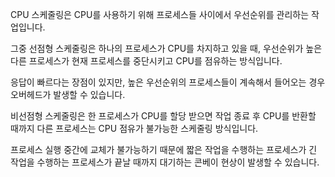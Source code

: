 CPU 스케줄링은 CPU를 사용하기 위해 프로세스들 사이에서 우선순위를 관리하는 작업입니다.

그중 선점형 스케줄링은 하나의 프로세스가 CPU를 차지하고 있을 때, 우선순위가 높은 다른 프로세스가 현재 프로세스를 중단시키고 CPU를 점유하는 방식입니다.

응답이 빠르다는 장점이 있지만, 높은 우선순위의 프로세스들이 계속해서 들어오는 경우 오버헤드가 발생할 수 있습니다.

비선점형 스케줄링은 한 프로세스가 CPU를 할당 받으면 작업 종료 후 CPU를 반환할 때까지 다른 프로세스는 CPU 점유가 불가능한 스케줄링 방식입니다.

프로세스 실행 중간에 교체가 불가능하기 때문에 짧은 작업을 수행하는 프로세스가 긴 작업을 수행하는 프로세스가 끝날 때까지 대기하는 콘베이 현상이 발생할 수 있습니다.
